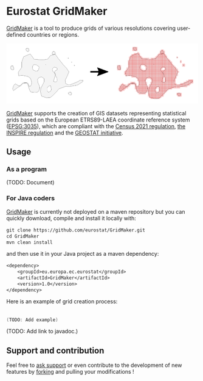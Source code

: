 # Eurostat GridMaker

[GridMaker](https://github.com/eurostat/GridMaker) is a tool to produce grids of various resolutions covering user-defined countries or regions.

![Eurostat Grid Maker](doc/img/demo_ex/demo_ex.png)

[GridMaker](https://github.com/eurostat/GridMaker) supports the creation of GIS datasets representing statistical grids based on the European ETRS89-LAEA coordinate reference system ([EPSG:3035](https://spatialreference.org/ref/epsg/etrs89-etrs-laea/)), which are compliant with the [Census 2021 regulation](https://ec.europa.eu/eurostat/web/population-and-housing-census/background), [the INSPIRE regulation](https://inspire.ec.europa.eu/id/document/tg/su) and the [GEOSTAT initiative](https://www.efgs.info/geostat/).

## Usage

### As a program

(TODO: Document)

### For Java coders

[GridMaker](https://github.com/eurostat/GridMaker) is currently not deployed on a maven repository but you can quickly download, compile and install it locally with:

```
git clone https://github.com/eurostat/GridMaker.git
cd GridMaker
mvn clean install
```

and then use it in your Java project as a maven dependency:

```
<dependency>
	<groupId>eu.europa.ec.eurostat</groupId>
	<artifactId>GridMaker</artifactId>
	<version>1.0</version>
</dependency>
```

Here is an example of grid creation process:

```java

(TODO: Add example)

```

(TODO: Add link to javadoc.)

## Support and contribution

Feel free to [ask support](https://github.com/eurostat/GridMaker/issues/new) or even contribute to the development of new features by [forking](https://help.github.com/en/articles/fork-a-repo) and pulling your modifications !
